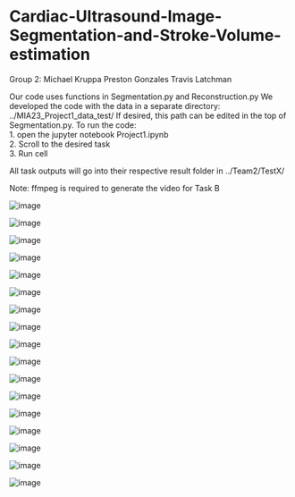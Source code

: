 # Cardiac-Ultrasound-Image-Segmentation-and-Stroke-Volume-estimation
Group 2:
    Michael Kruppa
    Preston Gonzales
    Travis Latchman

Our code uses functions in Segmentation.py and Reconstruction.py
We developed the code with the data in a separate directory: ../MIA23_Project1_data_test/
If desired, this path can be edited in the top of Segmentation.py.
To run the code:  
    1. open the jupyter notebook Project1.ipynb  
    2. Scroll to the desired task  
    3. Run cell  

All task outputs will go into their respective result folder in ../Team2/TestX/

Note: ffmpeg is required to generate the video for Task B

![image](https://github.com/travislatchman/Cardiac-Ultrasound-Image-Segmentation-and-Stroke-Volume-estimation/assets/32372013/9049a8a7-8709-4226-b579-df0deb7cd7ba)  

![image](https://github.com/travislatchman/Cardiac-Ultrasound-Image-Segmentation-and-Stroke-Volume-estimation/assets/32372013/08ef29fb-7b85-4cf3-98a1-956f9dbbee25)  

![image](https://github.com/travislatchman/Cardiac-Ultrasound-Image-Segmentation-and-Stroke-Volume-estimation/assets/32372013/28d467e3-4eb8-4085-8a33-8fd99c9dc139)  

![image](https://github.com/travislatchman/Cardiac-Ultrasound-Image-Segmentation-and-Stroke-Volume-estimation/assets/32372013/b81d28f1-2d60-48ee-b66b-cd1bbee96584)  

![image](https://github.com/travislatchman/Cardiac-Ultrasound-Image-Segmentation-and-Stroke-Volume-estimation/assets/32372013/e7dd6af4-1cde-4aba-a10b-acf443be0ceb)  

![image](https://github.com/travislatchman/Cardiac-Ultrasound-Image-Segmentation-and-Stroke-Volume-estimation/assets/32372013/33de8994-164d-4f25-aaac-461edeed7148)  

![image](https://github.com/travislatchman/Cardiac-Ultrasound-Image-Segmentation-and-Stroke-Volume-estimation/assets/32372013/ee18393a-51b8-4e0b-9cbc-4b572f54abc1)  

![image](https://github.com/travislatchman/Cardiac-Ultrasound-Image-Segmentation-and-Stroke-Volume-estimation/assets/32372013/a1433ddc-7944-4860-b707-b2e18e2a9c30)  

![image](https://github.com/travislatchman/Cardiac-Ultrasound-Image-Segmentation-and-Stroke-Volume-estimation/assets/32372013/e2f86437-a25c-455d-b3b1-5471e54de3f9)

![image](https://github.com/travislatchman/Cardiac-Ultrasound-Image-Segmentation-and-Stroke-Volume-estimation/assets/32372013/af001a62-4f49-4be3-b37e-6437aa3a380e)  

![image](https://github.com/travislatchman/Cardiac-Ultrasound-Image-Segmentation-and-Stroke-Volume-estimation/assets/32372013/1e361e6d-e319-4ed8-9e79-d20ff4c355c5)  

![image](https://github.com/travislatchman/Cardiac-Ultrasound-Image-Segmentation-and-Stroke-Volume-estimation/assets/32372013/044a872e-805a-43f4-a88f-d389530c61ac)  

![image](https://github.com/travislatchman/Cardiac-Ultrasound-Image-Segmentation-and-Stroke-Volume-estimation/assets/32372013/598d1f3a-54f1-4cb2-b365-e9745eec5c1b)  

![image](https://github.com/travislatchman/Cardiac-Ultrasound-Image-Segmentation-and-Stroke-Volume-estimation/assets/32372013/e2dfe8d3-d227-4570-95e8-6407c5ee263f)  

![image](https://github.com/travislatchman/Cardiac-Ultrasound-Image-Segmentation-and-Stroke-Volume-estimation/assets/32372013/f4c9ba48-0ce1-463b-872c-627dc911fc9b)  

![image](https://github.com/travislatchman/Cardiac-Ultrasound-Image-Segmentation-and-Stroke-Volume-estimation/assets/32372013/743b035d-e6ee-415c-80e9-e9acbae9aa44)  

![image](https://github.com/travislatchman/Cardiac-Ultrasound-Image-Segmentation-and-Stroke-Volume-estimation/assets/32372013/354cfc49-9919-4e78-9ca3-c9f21aa4184d)  

